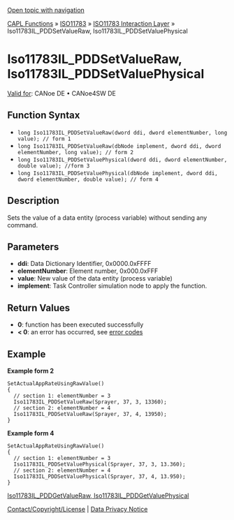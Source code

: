[Open topic with navigation](../../../../../../CANoeDEFamily.htm#Topics/CAPLFunctions/ISO11783/ISOInteractionLayer/Functions/CAPLfunctionIso11783ILPDDSetValueRaw.md)

[CAPL Functions](../../../CAPLfunctions.md) » [ISO11783](../../CAPLfunctionsISO11783Overview.md) » [ISO11783 Interaction Layer](../CAPLfunctionsISOILOverview.md) » Iso11783IL_PDDSetValueRaw, Iso11783IL_PDDSetValuePhysical

# Iso11783IL_PDDSetValueRaw, Iso11783IL_PDDSetValuePhysical

[Valid for](../../../../Shared/FeatureAvailability.md):  CANoe DE • CANoe4SW DE

## Function Syntax

- `long Iso11783IL_PDDSetValueRaw(dword ddi, dword elementNumber, long value); // form 1`
- `long Iso11783IL_PDDSetValueRaw(dbNode implement, dword ddi, dword elementNumber, long value); // form 2`
- `long Iso11783IL_PDDSetValuePhysical(dword ddi, dword elementNumber, double value); //form 3`
- `long Iso11783IL_PDDSetValuePhysical(dbNode implement, dword ddi, dword elementNumber, double value); // form 4`

## Description

Sets the value of a data entity (process variable) without sending any command.

## Parameters

- **ddi**: Data Dictionary Identifier, 0x0000.0xFFFF
- **elementNumber**: Element number, 0x000.0xFFF
- **value**: New value of the data entity (process variable)
- **implement**: Task Controller simulation node to apply the function.

## Return Values

- **0**: function has been executed successfully
- **< 0**: an error has occurred, see [error codes](../../../CAPLfunctionsISOj1939ErrorCodes.md)

## Example

**Example form 2**

```plaintext
SetActualAppRateUsingRawValue()
{
  // section 1: elementNumber = 3
  Iso11783IL_PDDSetValueRaw(Sprayer, 37, 3, 13360);
  // section 2: elementNumber = 4
  Iso11783IL_PDDSetValueRaw(Sprayer, 37, 4, 13950);
}
```

**Example form 4**

```plaintext
SetActualAppRateUsingRawValue()
{
  // section 1: elementNumber = 3
  Iso11783IL_PDDSetValuePhysical(Sprayer, 37, 3, 13.360);
  // section 2: elementNumber = 4
  Iso11783IL_PDDSetValuePhysical(Sprayer, 37, 4, 13.950);
}
```

[Iso11783IL_PDDGetValueRaw, Iso11783IL_PDDGetValuePhysical](CAPLfunctionIso11783ILPDDGetValueRaw.md)

[Contact/Copyright/License](../../../../Shared/ContactCopyrightLicense.md) | [Data Privacy Notice](https://www.vector.com/int/en/company/get-info/privacy-policy/)
